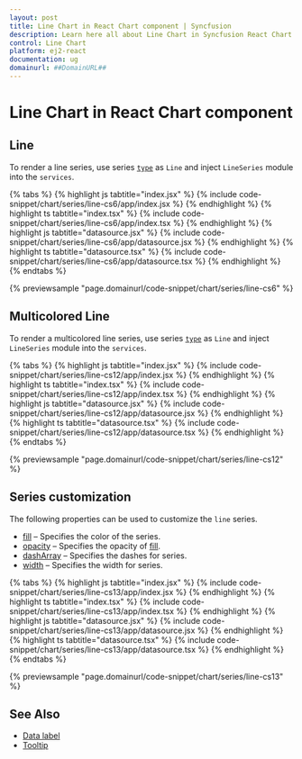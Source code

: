 ```yaml
---
layout: post
title: Line Chart in React Chart component | Syncfusion
description: Learn here all about Line Chart in Syncfusion React Chart component of Syncfusion Essential JS 2 and more.
control: Line Chart 
platform: ej2-react
documentation: ug
domainurl: ##DomainURL##
---
```

# Line Chart in React Chart component

<!-- markdownlint-disable MD036 -->

## Line

To render a line series, use series [`type`](https://ej2.syncfusion.com/react/documentation/api/chart/series/#type) as `Line` and inject `LineSeries` module into the `services`.

{% tabs %}
{% highlight js tabtitle="index.jsx" %}
{% include code-snippet/chart/series/line-cs6/app/index.jsx %}
{% endhighlight %}
{% highlight ts tabtitle="index.tsx" %}
{% include code-snippet/chart/series/line-cs6/app/index.tsx %}
{% endhighlight %}
{% highlight js tabtitle="datasource.jsx" %}
{% include code-snippet/chart/series/line-cs6/app/datasource.jsx %}
{% endhighlight %}
{% highlight ts tabtitle="datasource.tsx" %}
{% include code-snippet/chart/series/line-cs6/app/datasource.tsx %}
{% endhighlight %}
{% endtabs %}

{% previewsample "page.domainurl/code-snippet/chart/series/line-cs6" %}

## Multicolored Line

To render a multicolored line series, use series [`type`](https://ej2.syncfusion.com/react/documentation/api/chart/series/#type) as `Line` and inject `LineSeries` module into the `services`.

{% tabs %}
{% highlight js tabtitle="index.jsx" %}
{% include code-snippet/chart/series/line-cs12/app/index.jsx %}
{% endhighlight %}
{% highlight ts tabtitle="index.tsx" %}
{% include code-snippet/chart/series/line-cs12/app/index.tsx %}
{% endhighlight %}
{% highlight js tabtitle="datasource.jsx" %}
{% include code-snippet/chart/series/line-cs12/app/datasource.jsx %}
{% endhighlight %}
{% highlight ts tabtitle="datasource.tsx" %}
{% include code-snippet/chart/series/line-cs12/app/datasource.tsx %}
{% endhighlight %}
{% endtabs %}

{% previewsample "page.domainurl/code-snippet/chart/series/line-cs12" %}

## Series customization

The following properties can be used to customize the `line` series.

* [fill](https://ej2.syncfusion.com/react/documentation/api/chart/seriesModel/#fill) – Specifies the color of the series.
* [opacity](https://ej2.syncfusion.com/react/documentation/api/chart/seriesModel/#opacity) – Specifies the opacity of [fill](https://ej2.syncfusion.com/react/documentation/api/chart/seriesModel/#fill).
* [dashArray](https://ej2.syncfusion.com/react/documentation/api/chart/seriesModel/#dasharray) – Specifies the dashes for series.
* [width](https://ej2.syncfusion.com/react/documentation/api/chart/seriesModel/#width) – Specifies the width for series.

{% tabs %}
{% highlight js tabtitle="index.jsx" %}
{% include code-snippet/chart/series/line-cs13/app/index.jsx %}
{% endhighlight %}
{% highlight ts tabtitle="index.tsx" %}
{% include code-snippet/chart/series/line-cs13/app/index.tsx %}
{% endhighlight %}
{% highlight js tabtitle="datasource.jsx" %}
{% include code-snippet/chart/series/line-cs13/app/datasource.jsx %}
{% endhighlight %}
{% highlight ts tabtitle="datasource.tsx" %}
{% include code-snippet/chart/series/line-cs13/app/datasource.tsx %}
{% endhighlight %}
{% endtabs %}

{% previewsample "page.domainurl/code-snippet/chart/series/line-cs13" %}

## See Also

* [Data label](./data-labels/)
* [Tooltip](./tool-tip/)
